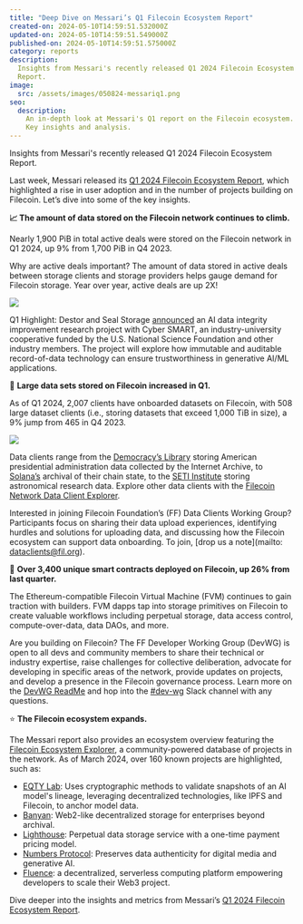 ```yaml
---
title: "Deep Dive on Messari’s Q1 Filecoin Ecosystem Report"
created-on: 2024-05-10T14:59:51.532000Z
updated-on: 2024-05-10T14:59:51.549000Z
published-on: 2024-05-10T14:59:51.575000Z
category: reports
description:
  Insights from Messari's recently released Q1 2024 Filecoin Ecosystem
  Report.
image:
  src: /assets/images/050824-messariq1.png
seo:
  description:
    An in-depth look at Messari's Q1 report on the Filecoin ecosystem.
    Key insights and analysis.
---
```


Insights from Messari's recently released Q1 2024 Filecoin Ecosystem Report.

Last week, Messari released its [Q1 2024 Filecoin Ecosystem Report](https://messari.io/project/filecoin/quarterly-reports/q1-2024), which highlighted a rise in user adoption and in the number of projects building on Filecoin. Let’s dive into some of the key insights.

**📈 The amount of data stored on the Filecoin network continues to climb.**

Nearly 1,900 PiB in total active deals were stored on the Filecoin network in Q1 2024, up 9% from 1,700 PiB in Q4 2023.

Why are active deals important? The amount of data stored in active deals between storage clients and storage providers helps gauge demand for Filecoin storage. Year over year, active deals are up 2X!

![](https://lh7-us.googleusercontent.com/CJVlb9gBAqSM_CFOhmHyBCbGETO_QECsJBtEPnlnge3RwwPHQFMl5dR6E7QVFpZTR-9wN_tUGjRi_aKfdTTs9H9rQdsdckX-w4_YFnr0OrMhkyci54j3ijw85LJbcH_CQSSwOE1-9LKG5pCMSP64KKY)

Q1 Highlight: Destor and Seal Storage [announced](https://destor.com/resources/news/seal-storage-filecoin-destor-ai-data-integrity-project) an AI data integrity improvement research project with Cyber SMART, an industry-university cooperative funded by the U.S. National Science Foundation and other industry members. The project will explore how immutable and auditable record-of-data technology can ensure trustworthiness in generative AI/ML applications.

📘 **Large data sets stored on Filecoin increased in Q1.**

As of Q1 2024, 2,007 clients have onboarded datasets on Filecoin, with 508 large dataset clients (i.e., storing datasets that exceed 1,000 TiB in size), a 9% jump from 465 in Q4 2023.

![](https://lh7-us.googleusercontent.com/VCIFvRUFoG0yQBcGplK-u_yiYmJN9PBn-n2rOFhLZc3c_4f-8D_4Evmk9guGI2IIU6sPE7MR6tp1fL2tqx1D3aj2XBXCHrd5wrmrUUyF__bLEyNqbld212wMN1EBffYWyoSZyxyxGBhrg63naJ6X5pw)

Data clients range from the [Democracy’s Library](/blog/democracy%E2%80%99s-library-announces-more-than-a-petabyte-of-government-data-uploaded-to-the-filecoin-network) storing American presidential administration data collected by the Internet Archive, to [Solana’s](https://twitter.com/triton_one/status/1681761297170325506) archival of their chain state, to the [SETI Institute](https://destor.com/seti) storing astronomical research data. Explore other data clients with the [Filecoin Network Data Client Explorer](https://destor.com/en-us/filecoin-network-client-explorer).

Interested in joining Filecoin Foundation’s (FF) Data Clients Working Group? Participants focus on sharing their data upload experiences, identifying hurdles and solutions for uploading data, and discussing how the Filecoin ecosystem can support data onboarding. To join, [drop us a note](mailto: dataclients@fil.org).

📝 **Over 3,400 unique smart contracts deployed on Filecoin, up 26% from last quarter.**

The Ethereum-compatible Filecoin Virtual Machine (FVM) continues to gain traction with builders. FVM dapps tap into storage primitives on Filecoin to create valuable workflows including perpetual storage, data access control, compute-over-data, data DAOs, and more.

Are you building on Filecoin? The FF Developer Working Group (DevWG) is open to all devs and community members to share their technical or industry expertise, raise challenges for collective deliberation, advocate for developing in specific areas of the network, provide updates on projects, and develop a presence in the Filecoin governance process. Learn more on the [DevWG ReadMe](https://github.com/filecoin-project/DeveloperWG) and hop into the [\#dev-wg](https://filecoinproject.slack.com/archives/C06G5K8H3J7) Slack channel with any questions.

⭐ **The Filecoin ecosystem expands.**

The Messari report also provides an ecosystem overview featuring the [Filecoin Ecosystem Explorer](/ecosystem), a community-powered database of projects in the network. As of March 2024, over 160 known projects are highlighted, such as:

- [EQTY Lab](/ecosystem-projects/eqty-lab-arc-collective): Uses cryptographic methods to validate snapshots of an AI model's lineage, leveraging decentralized technologies, like IPFS and Filecoin, to anchor model data.
- [Banyan](/ecosystem-projects/banyan): Web2-like decentralized storage for enterprises beyond archival.
- [Lighthouse](/ecosystem-projects/lighthouse): Perpetual data storage service with a one-time payment pricing model.
- [Numbers Protocol](/ecosystem-projects/numbers-protocol): Preserves data authenticity for digital media and generative AI.
- [Fluence](/ecosystem-projects/fluence): a decentralized, serverless computing platform empowering developers to scale their Web3 project.

Dive deeper into the insights and metrics from Messari’s [Q1 2024 Filecoin Ecosystem Report](https://messari.io/project/filecoin/quarterly-reports/q1-2024).
